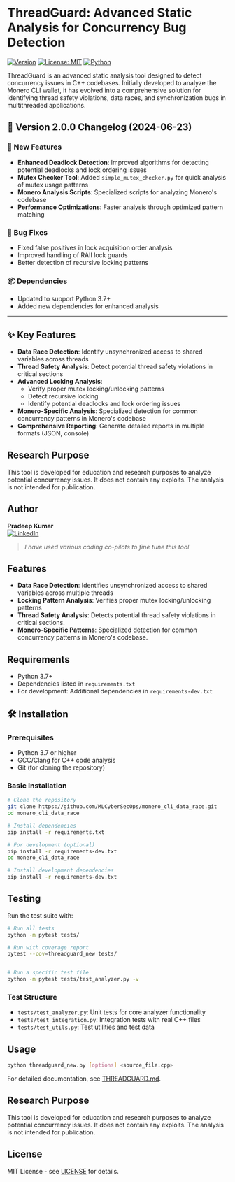 # ThreadGuard: Advanced Static Analysis for Concurrency Bug Detection

[![Version](https://img.shields.io/badge/version-2.0.0-blue)](https://github.com/MLCyberSecOps/monero_cli_data_race)
[![License: MIT](https://img.shields.io/badge/License-MIT-yellow.svg)](https://opensource.org/licenses/MIT)
[![Python](https://img.shields.io/badge/Python-3.7%2B-blue)](https://www.python.org/)

ThreadGuard is an advanced static analysis tool designed to detect concurrency issues in C++ codebases. Initially developed to analyze the Monero CLI wallet, it has evolved into a comprehensive solution for identifying thread safety violations, data races, and synchronization bugs in multithreaded applications.

## 🔄 Version 2.0.0 Changelog (2024-06-23)

### 🚀 New Features
- **Enhanced Deadlock Detection**: Improved algorithms for detecting potential deadlocks and lock ordering issues
- **Mutex Checker Tool**: Added `simple_mutex_checker.py` for quick analysis of mutex usage patterns
- **Monero Analysis Scripts**: Specialized scripts for analyzing Monero's codebase
- **Performance Optimizations**: Faster analysis through optimized pattern matching

### 🐛 Bug Fixes
- Fixed false positives in lock acquisition order analysis
- Improved handling of RAII lock guards
- Better detection of recursive locking patterns

### 📦 Dependencies
- Updated to support Python 3.7+
- Added new dependencies for enhanced analysis

---

## ✨ Key Features

- **Data Race Detection**: Identify unsynchronized access to shared variables across threads
- **Thread Safety Analysis**: Detect potential thread safety violations in critical sections
- **Advanced Locking Analysis**: 
  - Verify proper mutex locking/unlocking patterns
  - Detect recursive locking
  - Identify potential deadlocks and lock ordering issues
- **Monero-Specific Analysis**: Specialized detection for common concurrency patterns in Monero's codebase
- **Comprehensive Reporting**: Generate detailed reports in multiple formats (JSON, console)

## Research Purpose

This tool is developed for education and research purposes to analyze potential concurrency issues. It does not contain any exploits. The analysis is not intended for publication.

## Author

**Pradeep Kumar**  
[![LinkedIn](https://img.shields.io/badge/Connect-LinkedIn-0077B5?style=for-the-badge&logo=linkedin&logoColor=white)](https://www.linkedin.com/in/kumar07/)

> *I have used various coding co-pilots to fine tune this tool*

## Features

- **Data Race Detection**: Identifies unsynchronized access to shared variables across multiple threads
- **Locking Pattern Analysis**: Verifies proper mutex locking/unlocking patterns
- **Thread Safety Analysis**: Detects potential thread safety violations in critical sections.
- **Monero-Specific Patterns**: Specialized detection for common concurrency patterns in Monero's codebase.

## Requirements

- Python 3.7+
- Dependencies listed in `requirements.txt`
- For development: Additional dependencies in `requirements-dev.txt`

## 🛠️ Installation

### Prerequisites
- Python 3.7 or higher
- GCC/Clang for C++ code analysis
- Git (for cloning the repository)

### Basic Installation
```bash
# Clone the repository
git clone https://github.com/MLCyberSecOps/monero_cli_data_race.git
cd monero_cli_data_race

# Install dependencies
pip install -r requirements.txt

# For development (optional)
pip install -r requirements-dev.txt
cd monero_cli_data_race

# Install development dependencies
pip install -r requirements-dev.txt
```

## Testing

Run the test suite with:

```bash
# Run all tests
python -m pytest tests/

# Run with coverage report
pytest --cov=threadguard_new tests/


# Run a specific test file
python -m pytest tests/test_analyzer.py -v
```

### Test Structure

- `tests/test_analyzer.py`: Unit tests for core analyzer functionality
- `tests/test_integration.py`: Integration tests with real C++ files
- `tests/test_utils.py`: Test utilities and test data

## Usage

```bash
python threadguard_new.py [options] <source_file.cpp>
```

For detailed documentation, see [THREADGUARD.md](THREADGUARD.md).

## Research Purpose

This tool is developed for education and research purposes to analyze potential concurrency issues. It does not contain any exploits. The analysis is not intended for publication.

## License

MIT License - see [LICENSE](LICENSE) for details.
